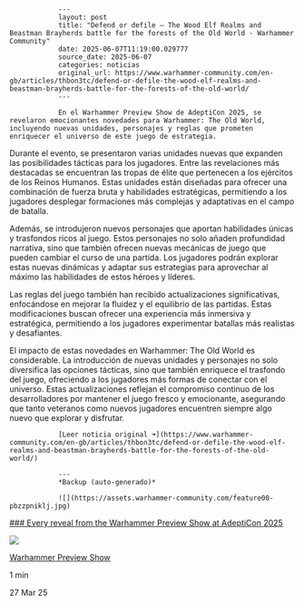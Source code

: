                ---
                layout: post
                title: "Defend or defile – The Wood Elf Realms and Beastman Brayherds battle for the forests of the Old World - Warhammer Community"
                date: 2025-06-07T11:19:00.029777
                source_date: 2025-06-07
                categories: noticias
                original_url: https://www.warhammer-community.com/en-gb/articles/thbon3tc/defend-or-defile-the-wood-elf-realms-and-beastman-brayherds-battle-for-the-forests-of-the-old-world/
                ---

                En el Warhammer Preview Show de AdeptiCon 2025, se revelaron emocionantes novedades para Warhammer: The Old World, incluyendo nuevas unidades, personajes y reglas que prometen enriquecer el universo de este juego de estrategia.

Durante el evento, se presentaron varias unidades nuevas que expanden las posibilidades tácticas para los jugadores. Entre las revelaciones más destacadas se encuentran las tropas de élite que pertenecen a los ejércitos de los Reinos Humanos. Estas unidades están diseñadas para ofrecer una combinación de fuerza bruta y habilidades estratégicas, permitiendo a los jugadores desplegar formaciones más complejas y adaptativas en el campo de batalla.

Además, se introdujeron nuevos personajes que aportan habilidades únicas y trasfondos ricos al juego. Estos personajes no solo añaden profundidad narrativa, sino que también ofrecen nuevas mecánicas de juego que pueden cambiar el curso de una partida. Los jugadores podrán explorar estas nuevas dinámicas y adaptar sus estrategias para aprovechar al máximo las habilidades de estos héroes y líderes.

Las reglas del juego también han recibido actualizaciones significativas, enfocándose en mejorar la fluidez y el equilibrio de las partidas. Estas modificaciones buscan ofrecer una experiencia más inmersiva y estratégica, permitiendo a los jugadores experimentar batallas más realistas y desafiantes.

El impacto de estas novedades en Warhammer: The Old World es considerable. La introducción de nuevas unidades y personajes no solo diversifica las opciones tácticas, sino que también enriquece el trasfondo del juego, ofreciendo a los jugadores más formas de conectar con el universo. Estas actualizaciones reflejan el compromiso continuo de los desarrolladores por mantener el juego fresco y emocionante, asegurando que tanto veteranos como nuevos jugadores encuentren siempre algo nuevo que explorar y disfrutar.

                [Leer noticia original ➜](https://www.warhammer-community.com/en-gb/articles/thbon3tc/defend-or-defile-the-wood-elf-realms-and-beastman-brayherds-battle-for-the-forests-of-the-old-world/)

                ---
                *Backup (auto-generado)*

                ![](https://assets.warhammer-community.com/feature00-pbzzpniklj.jpg)

[### Every reveal from the Warhammer Preview Show at AdeptiCon 2025](/en-gb/articles/or72z0uw/every-reveal-from-the-warhammer-preview-show-at-adepticon-2025/ "Every reveal from the Warhammer Preview Show at AdeptiCon 2025")

![](https://assets.warhammer-community.com/icon-dark-warhammer.svg)

[Warhammer Preview Show](/en-gb/topics/warhammer-preview-show/ "Warhammer Preview Show")

1 min

27 Mar 25
